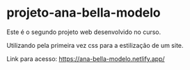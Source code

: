 # projeto-ana-bella-modelo
Este é o segundo projeto web desenvolvido no curso. 

Utilizando pela primeira vez css para a estilização de um site. 

Link para acesso: https://ana-bella-modelo.netlify.app/

